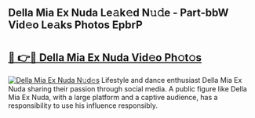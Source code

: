 ## Della Mia Ex Nuda Le𝚊k𝚎d N𝚞𝚍e - Part-bbW Vid𝚎o Le𝚊ks Photos EpbrP

# <h2><a href="http://fbfek8o.evod.top/?m=Della+Mia+Ex+Nuda">🔗 👉🔴 Della Mia Ex Nuda Vid𝚎o Ph𝚘t𝚘s</a></h2>

[![Della Mia Ex Nuda N𝚞d𝚎s](https://i.imgur.com/8V9OHl7.gif)](http://fbfek8o.evod.top/?m=Della+Mia+Ex+Nuda)
Lifestyle and dance enthusiast Della Mia Ex Nuda sharing their passion through social media. A public figure like Della Mia Ex Nuda, with a large platform and a captive audience, has a responsibility to use his influence responsibly. 
